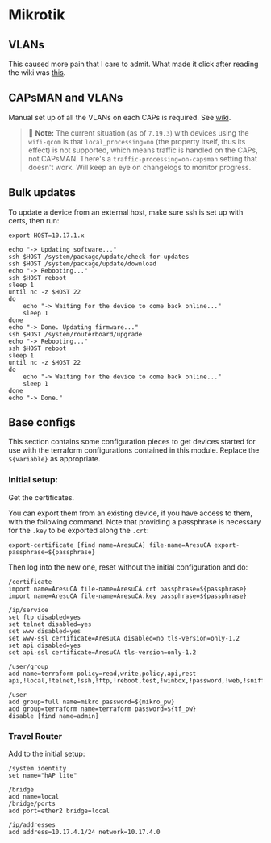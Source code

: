 # Mikrotik

## VLANs

This caused more pain that I care to admit. What made it click after reading the wiki was [this](https://forum.mikrotik.com/t/bridge-and-port-vlans/125111/8).

## CAPsMAN and VLANs

Manual set up of all the VLANs on each CAPs is required. See [wiki](https://help.mikrotik.com/docs/spaces/ROS/pages/224559120/WiFi#WiFi-CAPsMAN-CAPVLANconfigurationexample%3A).

> :memo: **Note:** The current situation (as of `7.19.3`) with devices using the `wifi-qcom` is that `local_processing=no` (the property itself, thus its effect) is not supported, which means traffic is handled on the CAPs, not CAPsMAN. There's a `traffic-processing=on-capsman` setting that doesn't work. Will keep an eye on changelogs to monitor progress.

## Bulk updates

To update a device from an external host, make sure ssh is set up with certs, then run:

```shell
export HOST=10.17.1.x

echo "-> Updating software..."
ssh $HOST /system/package/update/check-for-updates
ssh $HOST /system/package/update/download
echo "-> Rebooting..."
ssh $HOST reboot
sleep 1
until nc -z $HOST 22
do
    echo "-> Waiting for the device to come back online..."
    sleep 1
done
echo "-> Done. Updating firmware..."
ssh $HOST /system/routerboard/upgrade
echo "-> Rebooting..."
ssh $HOST reboot
sleep 1
until nc -z $HOST 22
do
    echo "-> Waiting for the device to come back online..."
    sleep 1
done
echo "-> Done."
```

## Base configs

This section contains some configuration pieces to get devices started for use with the terraform configurations contained in this module. Replace the `${variable}` as appropriate.

### Initial setup:

Get the certificates.

You can export them from an existing device, if you have access to them, with the following command. Note that providing a passphrase is necessary for the `.key` to be exported along the `.crt`:

```shell
export-certificate [find name=AresuCA] file-name=AresuCA export-passphrase=${passphrase}
```

Then log into the new one, reset without the initial configuration and do:

```shell
/certificate
import name=AresuCA file-name=AresuCA.crt passphrase=${passphrase}
import name=AresuCA file-name=AresuCA.key passphrase=${passphrase}

/ip/service
set ftp disabled=yes
set telnet disabled=yes
set www disabled=yes
set www-ssl certificate=AresuCA disabled=no tls-version=only-1.2
set api disabled=yes
set api-ssl certificate=AresuCA tls-version=only-1.2

/user/group
add name=terraform policy=read,write,policy,api,rest-api,!local,!telnet,!ssh,!ftp,!reboot,test,!winbox,!password,!web,!sniff,!sensitive,!romon

/user
add group=full name=mikro password=${mikro_pw}
add group=terraform name=terraform password=${tf_pw}
disable [find name=admin]
```

### Travel Router

Add to the initial setup:

```shell
/system identity
set name="hAP lite"

/bridge
add name=local
/bridge/ports
add port=ether2 bridge=local

/ip/addresses
add address=10.17.4.1/24 network=10.17.4.0
```
